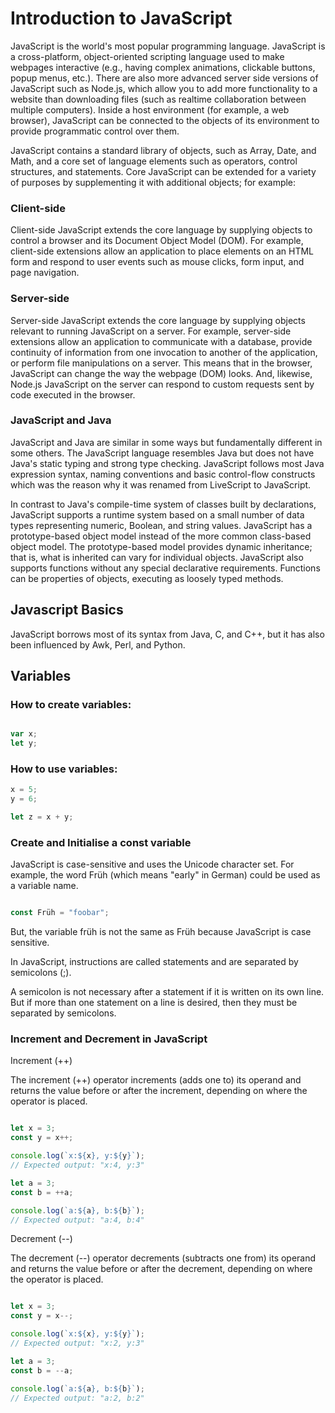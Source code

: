 # Introduction to JavaScript
JavaScript is the world's most popular programming language.
JavaScript is a cross-platform, object-oriented scripting language used to make webpages interactive (e.g., having complex animations, clickable buttons, popup menus, etc.). There are also more advanced server side versions of JavaScript such as Node.js, which allow you to add more functionality to a website than downloading files (such as realtime collaboration between multiple computers). Inside a host environment (for example, a web browser), JavaScript can be connected to the objects of its environment to provide programmatic control over them.

JavaScript contains a standard library of objects, such as Array, Date, and Math, and a core set of language elements such as operators, control structures, and statements. Core JavaScript can be extended for a variety of purposes by supplementing it with additional objects; for example:

### Client-side

Client-side JavaScript extends the core language by supplying objects to control a browser and its Document Object Model (DOM). For example, client-side extensions allow an application to place elements on an HTML form and respond to user events such as mouse clicks, form input, and page navigation.

### Server-side 

Server-side JavaScript extends the core language by supplying objects relevant to running JavaScript on a server. For example, server-side extensions allow an application to communicate with a database, provide continuity of information from one invocation to another of the application, or perform file manipulations on a server.
This means that in the browser, JavaScript can change the way the webpage (DOM) looks. And, likewise, Node.js JavaScript on the server can respond to custom requests sent by code executed in the browser.

###  JavaScript and Java
JavaScript and Java are similar in some ways but fundamentally different in some others. The JavaScript language resembles Java but does not have Java's static typing and strong type checking. JavaScript follows most Java expression syntax, naming conventions and basic control-flow constructs which was the reason why it was renamed from LiveScript to JavaScript.

In contrast to Java's compile-time system of classes built by declarations, JavaScript supports a runtime system based on a small number of data types representing numeric, Boolean, and string values. JavaScript has a prototype-based object model instead of the more common class-based object model. The prototype-based model provides dynamic inheritance; that is, what is inherited can vary for individual objects. JavaScript also supports functions without any special declarative requirements. Functions can be properties of objects, executing as loosely typed methods.

## Javascript Basics

JavaScript borrows most of its syntax from Java, C, and C++, but it has also been influenced by Awk, Perl, and Python.

##  Variables

### How to create variables:

``` JavaScript

var x;
let y;

```
### How to use variables:

``` js
x = 5;
y = 6;

let z = x + y;

```

### Create and Initialise a const variable

JavaScript is case-sensitive and uses the Unicode character set. For example, the word Früh (which means "early" in German) could be used as a variable name.

``` js

const Früh = "foobar";

```
But, the variable früh is not the same as Früh because JavaScript is case sensitive.

In JavaScript, instructions are called statements and are separated by semicolons (;).

A semicolon is not necessary after a statement if it is written on its own line. But if more than one statement on a line is desired, then they must be separated by semicolons.


### Increment and Decrement in JavaScript

Increment (++)

The increment (++) operator increments (adds one to) its operand and returns the value before or after the increment, depending on where the operator is placed.

```js

let x = 3;
const y = x++;

console.log(`x:${x}, y:${y}`);
// Expected output: "x:4, y:3"

let a = 3;
const b = ++a;

console.log(`a:${a}, b:${b}`);
// Expected output: "a:4, b:4"

```

Decrement (--)

The decrement (--) operator decrements (subtracts one from) its operand and returns the value before or after the decrement, depending on where the operator is placed.

```js

let x = 3;
const y = x--;

console.log(`x:${x}, y:${y}`);
// Expected output: "x:2, y:3"

let a = 3;
const b = --a;

console.log(`a:${a}, b:${b}`);
// Expected output: "a:2, b:2"

```